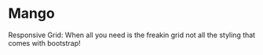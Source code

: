 Mango
=====

Responsive Grid: When all you need is the freakin grid not all the styling that comes with bootstrap!
